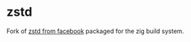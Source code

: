 # zstd
Fork of [zstd from facebook](https://github.com/facebook/zstd) packaged for the zig build system.
